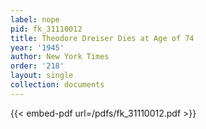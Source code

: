 ```yaml
---
label: nope
pid: fk_31110012
title: Theodore Dreiser Dies at Age of 74
year: '1945'
author: New York Times
order: '218'
layout: single
collection: documents
---
```



{{< embed-pdf url=/pdfs/fk_31110012.pdf >}}